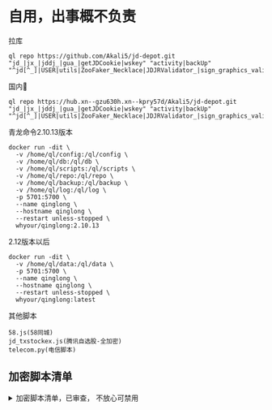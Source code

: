 # 自用，出事概不负责




拉库
```
ql repo https://github.com/Akali5/jd-depot.git "jd_|jx_|jddj_|gua_|getJDCookie|wskey" "activity|backUp" "^jd[^_]|USER|utils|ZooFaker_Necklace|JDJRValidator_|sign_graphics_validate|jddj_cookie|function|ql|magic|JDJR|sendNotify|depend|h5"
```

国内🐓
```
ql repo https://hub.xn--gzu630h.xn--kpry57d/Akali5/jd-depot.git "jd_|jx_|jddj_|gua_|getJDCookie|wskey" "activity|backUp" "^jd[^_]|USER|utils|ZooFaker_Necklace|JDJRValidator_|sign_graphics_validate|jddj_cookie|function|ql|magic|JDJR|sendNotify|depend|h5"

```


青龙命令2.10.13版本
```
docker run -dit \
  -v /home/ql/config:/ql/config \
  -v /home/ql/db:/ql/db \
  -v /home/ql/scripts:/ql/scripts \
  -v /home/ql/repo:/ql/repo \
  -v /home/ql/backup:/ql/backup \
  -v /home/ql/log:/ql/log \
  -p 5701:5700 \
  --name qinglong \
  --hostname qinglong \
  --restart unless-stopped \
  whyour/qinglong:2.10.13
```
2.12版本以后
```
docker run -dit \
  -v /home/ql/data:/ql/data \
  -p 5701:5700 \
  --name qinglong \
  --hostname qinglong \
  --restart unless-stopped \
  whyour/qinglong:latest
  ```
  
其他脚本
```
58.js(58同城)
jd_txstockex.js(腾讯自选股-全加密)
telecom.py(电信脚本)
```
  
  
  
  ## 加密脚本清单

<details>
<summary>加密脚本清单，已审查， 不放心可禁用</summary>
<pre><code>
jd_fans.js (粉丝互动，全加密)
jd_jxmc.js (京喜牧场，算法加密)
jd_cfd.js (京喜财富岛，算法加密)
jd_cfd_loop.js (京喜财富岛捡贝壳，算法加密)
jd_speed_sign.js (极速版签到，算法加密)
jd_speed_signred.js  (极速版红包，算法加密)
jd_19E_help.js (热爱奇旅互助版-部分加密)
jd_game.js (LZ店铺通用游戏任务-加密)
jd_speed_redpocke.js (京东极速版领红包-加密)
jd_wxSignRed.js(微信签到红包-加密)
jd_cjzdgf.js(CJ组队瓜分京豆-加密)
jd_zdjr.js(LZ组队瓜分京豆-加密)
jd_js_sign.js(极速版签到提现-加密)
jd_drawCenter.js(LZ刮刮乐抽奖通用活动-加密)
jd_jrsign.js(金融签到-加密)
jd_dailysign.js(京东日常签到-加密)
jd_jx_sign.js(京喜双签-加密)
jd_fcwb_help.js(发财挖宝助力-加密)
jd_wxFansInterActionActivity.js(粉丝互动通用活动-加密)
jd_wxUnPackingActivity.js(LZ让福袋飞通用活动)
jd_wxCartKoi.js (购物车锦鲤通用活动)
jd_wxCollectCard.js(集卡抽奖通用活动)
jd_wxCollectionActivity.js(取关商品)
jd_wxSecond.js (读秒拼手速)
jx_one2shopping.js(京喜一元兑好礼)
jx_sign_xd.js(京喜签到-喜豆)
jd_card.js (店铺开卡)
jd_carplay.js(头文字j)
jd_mf_new.js(京东魔方-全加密)
jd_txstockex.js(腾讯自选股-全加密)
jd_washbeans.js(临时京豆续命-加密)

开卡系列全部部分或全部加密 
</code></pre>
</details>

